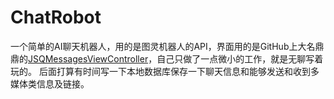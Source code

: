 # ChatRobot
一个简单的AI聊天机器人，用的是图灵机器人的API，界面用的是GitHub上大名鼎鼎的[JSQMessagesViewController](https://github.com/jessesquires/JSQMessagesViewController)，自己只做了一点微小的工作，就是无聊写着玩的。
后面打算有时间写一下本地数据库保存一下聊天信息和能够发送和收到多媒体类信息及链接。
